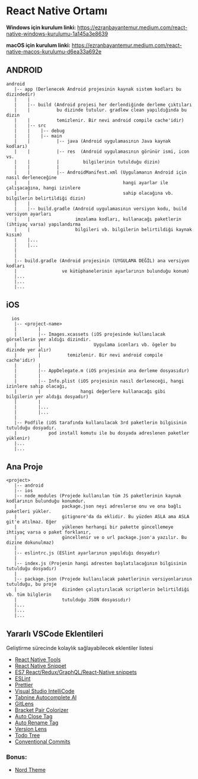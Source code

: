 # React Native Ortamı

**Windows için kurulum linki:** https://ezranbayantemur.medium.com/react-native-windows-kurulumu-1a145a3e8639

**macOS için kurulum linki:** https://ezranbayantemur.medium.com/react-native-macos-kurulumu-d6ea33a692e

## **ANDROID**

```
android
   |-- app (Derlenecek Android projesinin kaynak sistem kodları bu dizindedir)
   |    |
   |    |-- build (Android projesi her derlendiğinde derleme çıktıları
   |    |          bu dizinde tutulur. gradlew clean yapıldığında bu dizin
   |    |          temizlenir. Bir nevi android compile cache'idir)
   |    |-- src
   |    |    |-- debug
   |    |    |-- main
   |    |          |-- java (Android uygulamasının Java kaynak kodları)
   |    |          |-- res  (Android uygulamasının görünür ismi, icon vs.
   |    |          |         bilgilerinin tutulduğu dizin)
   |    |          |
   |    |          |-- AndroidManifest.xml (Uygulamanın Android için nasıl derleneceğine
   |    |                                   hangi ayarlar ile çalışacağına, hangi izinlere
   |    |                                   sahip olacağına vb. bilgilerin belirtildiği dizin)
   |    |
   |    |-- build.gradle (Android uygulamasının versiyon kodu, build versiyon ayarları
   |    |                 imzalama kodları, kullanacağı paketlerin (ihtiyaç varsa) yapılandırma
   |    |                 bilgileri vb. bilgilerin belirtildiği kaynak kısım)
   |    |...
   |    |...
   |
   |
   |-- build.gradle (Android projesinin (UYGULAMA DEĞİL) ana versiyon kodları
   |                 ve kütüphanelerinin ayarlarının bulunduğu konum)
   |...
   |...
   |...
```

## **iOS**

```
  ios
   |-- <project-name>
   |        |
   |        |-- Images.xcassets (iOS projesinde kullanılacak görsellerin yer aldığı dizindir.
   |        |                    Uygulama iconları vb. ögeler bu dizinde yer alır)
   |        |          temizlenir. Bir nevi android compile cache'idir)
   |        |
   |        |-- AppDelegate.m (iOS projesinin ana derleme dosyasıdır)
   |        |
   |        |-- Info.plist (iOS projesinin nasıl derleneceği, hangi izinlere sahip olacağı,
   |        |               hangi değerlere kullanacağı gibi bilgilerin yer aldığı dosyadır)
   |        |
   |        |...
   |        |...
   |
   |-- Podfile (iOS tarafında kullanılacak 3rd paketlerin bilgisinin tutulduğu dosyadır.
   |            pod install komutu ile bu dosyada adreslenen paketler yüklenir)
   |...
   |...
```
## **Ana Proje**

```
<project>
   |-- android
   |-- ios
   |-- node_modules (Projede kullanılan tüm JS paketlerinin kaynak kodlarının bulunduğu konumdur.
   |                 package.json neyi adreslerse onu ve ona bağlı paketleri yükler.
   |                 gitignore'da da eklidir. Bu yüzden ASLA ama ASLA git'e atılmaz. Eğer
   |                 yüklenen herhangi bir pakette güncellemeye ihtiyaç varsa o paket forklanır,
   |                 güncellenir ve o url package.json'a yazılır. Bu dizine dokunulmaz)
   |
   |-- eslintrc.js (ESlint ayarlarının yapıldığı dosyadır)
   |
   |-- index.js (Projenin hangi adresten başlatılacağının bilgisinin tutulduğu dosyadır)
   |
   |-- package.json (Projede kullanılacak paketlerinin versiyonlarının tutulduğu, bu proje
   |                 dizinden çalıştırılacak scriptlerin belirtildiği vb. tüm bilglerin 
   |                 tutulduğu JSON dosyasıdır)
   |...
   |...
   |...
```

## Yararlı VSCode Eklentileri

Geliştirme sürecinde kolaylık sağlayabilecek eklentiler listesi

- [React Native Tools](https://marketplace.visualstudio.com/items?itemName=msjsdiag.vscode-react-native)
- [React Native Snippet](https://marketplace.visualstudio.com/items?itemName=jundat95.react-native-snippet)
- [ES7 React/Redux/GraphQL/React-Native snippets](https://marketplace.visualstudio.com/items?itemName=dsznajder.es7-react-js-snippets)
- [ESLint](https://marketplace.visualstudio.com/items?itemName=dbaeumer.vscode-eslint)
- [Prettier](https://marketplace.visualstudio.com/items?itemName=esbenp.prettier-vscode)
- [Visual Studio IntelliCode](https://marketplace.visualstudio.com/items?itemName=VisualStudioExptTeam.vscodeintellicode)
- [Tabnine Autocomplete AI](https://marketplace.visualstudio.com/items?itemName=TabNine.tabnine-vscode)
- [GitLens](https://marketplace.visualstudio.com/items?itemName=eamodio.gitlens)
- [Bracket Pair Colorizer](https://marketplace.visualstudio.com/items?itemName=CoenraadS.bracket-pair-colorizer)
- [Auto Close Tag](https://marketplace.visualstudio.com/items?itemName=formulahendry.auto-close-tag)
- [Auto Rename Tag](https://marketplace.visualstudio.com/items?itemName=formulahendry.auto-rename-tag)
- [Version Lens](https://marketplace.visualstudio.com/items?itemName=pflannery.vscode-versionlens)
- [Todo Tree](https://marketplace.visualstudio.com/items?itemName=Gruntfuggly.todo-tree)
- [Conventional Commits](https://marketplace.visualstudio.com/items?itemName=vivaxy.vscode-conventional-commits)

### Bonus:

- [Nord Theme](https://marketplace.visualstudio.com/items?itemName=arcticicestudio.nord-visual-studio-code)
